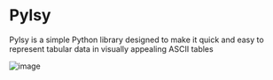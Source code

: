 #  Pylsy

Pylsy is a simple Python library designed to make it quick and easy to represent tabular data in visually appealing ASCII tables

 ![image](https://github.com/Leviathan1995/Pylsy/master/out.jpg)

